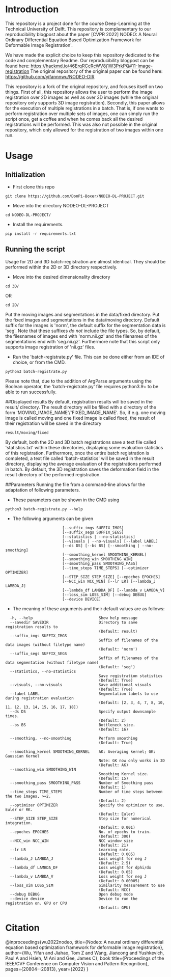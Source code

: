 # Introduction
This repository is a project done for the course Deep-Learning at the Technical University of Delft. This repository is complementary to our reproducibility blogpost about the paper 
[CVPR 2022] NODEO: A Neural Ordinary Differential Equation Based Optimization Framework for Deformable Image Registration'.

We have made the explicit choice to keep this repository dedicated to the code and complementary Readme. Our reproducibility blogpost can be found here:
https://hackmd.io/46ErqRCcRcWV8j1W3PrkPQ#11-Image-registration
The original repository of the original paper can be found here:
https://github.com/yifannnwu/NODEO-DIR

This repository is a fork of the original repository, and focuses itself on two things.
First of all, this repository allows the user to perform the image registration over 2D images as well as over 3D images (while the original repository only supports 3D image registration).
Secondly, this paper allows for the execution of multiple registrations in a batch. That is, if one wants to perform registration over multiple sets of images, one can simply run the script once, get a coffee and when he comes back all the desired registrations will be performed. This was also not possible in the original repository, which only allowed for the registration of two images within one run. 

# Usage
## Initialization 
* First clone this repo
```
git clone https://github.com/DonPi-Boxer/NODEO-DL-PROJECT.git
```
* Move into the directory NODEO-DL-PROJECT
```
cd NODEO-DL-PROJECT/
```

* Install the requirements. 
```
pip install -r requirements.txt
```
## Running the script
Usage for 2D and 3D batch-registration are almost identical. They should be performed within the 2D or 3D directory respectively.
* Move into the desired dimensionality directory
```
cd 3D/
```
OR

```
cd 2D/
```
Put the moving images and segmentations in the data/fixed directory.
Put the fixed images and segmentations in the data/moving directory.
Default suffix for the images is 'norm', the default suffix for the segmentation data is 'seg'.
Note that these suffixes *do not* include the file types. 
So, by default, the filesnames of images end with 'norm.nii.gz' and the filenames of the segmentations end with 'seg.nii.gz'.
Furthermore note that this script only supports image registration of 'nii.gz' files.

* Run the 'batch-registrate.py' file. 
  This can be done either from an IDE of choice, or from the CMD.

```
python3 batch-registrate.py 
```
Please note that, due to the addition of ArgParse arguments using the Boolean operator, the 'batch-registrate.py' file requires python3.9+ to be able to run successfully.

##Displayed results
By default, registration results will be saved in the result/ directory. 
The result directory will be filled with a directory of the form 'MOVING_IMAGE_NAME'/'FIXED_IMAGE_NAME'.
So, if e.g. one moving image is called moving and one fixed image is called fixed, the result of their registration will be saved in the directory
```
result/moving/fixed
```
By default, both the 2D and 3D batch registrations save a text file called 'statistics.txt' within these directories, displaying some evaluation statistics of this registration. Furthermore, once the entire batch registration is completed, a text file called 'batch-statistics' will be saved in the result directory, displaying the average evaluation of the registrations performed in batch.
By default, the 3D registration saves the deformation field in the result directory of the performed registration.

##Parameters 
Running the file from a command-line allows for the adaptation of following parameters. 

* These parameters can be shown in the CMD using 
 ```
 python3 batch-registrate.py --help
```
 * The following arguments can be given 

  ```                      [-h] [--savedir SAVEDIR]
                           [--suffix_imgs SUFFIX_IMGS]
                           [--suffix_segs SUFFIX_SEGS]
                           [--statistics | --no-statistics]
                           [--visuals | --no-visuals] [--label LABEL]
                           [--ds DS] [--bs BS] [--smoothing | --no-smoothing]
                           [--smoothing_kernel SMOOTHING_KERNEL]
                           [--smoothing_win SMOOTHING_WIN]
                           [--smoothing_pass SMOOTHING_PASS]
                           [--time_steps TIME_STEPS] [--optimizer OPTIMIZER]
                           [--STEP_SIZE STEP_SIZE] [--epoches EPOCHES]
                           [--NCC_win NCC_WIN] [--lr LR] [--lambda_J LAMBDA_J]
                           [--lambda_df LAMBDA_DF] [--lambda_v LAMBDA_V]
                           [--loss_sim LOSS_SIM] [--debug DEBUG]
                           [--device DEVICE]
```

* The meaning of these arguments and their default values are as follows:
```
  -h, --help                             Show help message
  --savedir SAVEDIR                      Directory to save registration results to
                                         (Default: result)
  --suffix_imgs SUFFIX_IMGS
                                         Suffix of filenames of the data images (without filetype name)
                                         (Default: 'norm')
  --suffix_segs SUFFIX_SEGS
                                         Suffix of filenames of the data segmentation (without filetype name)  
                                         (Default: 'seg')
  --statistics, --no-statistics
                                         Save registration statistics 
                                         (Default: True)
  --visuals, --no-visuals                Save additional visuals 
                                         (Default: True)
  --label LABEL                          Segmentation labels to use during registration evaluation
                                         (Default: [2, 3, 4, 7, 8, 10, 11, 12, 13, 14, 15, 16, 17, 18])
  --ds DS                                Specify output downsample times. 
                                         (Default: 2)
  --bs BS                                Bottleneck size. 
                                         (Default: 16)
                            
  --smoothing, --no-smoothing            Perform smoothing 
                                         (Default: True)
                            
  --smoothing_kernel SMOOTHING_KERNEL    AK: Averaging kernel; GK: Gaussian Kernel  
                                         Note: GK now only works in 3D
                                         (Default: AK) 
  --smoothing_win SMOOTHING_WIN
                                         Smoothing Kernel size. 
                                         (Default: 15)
  --smoothing_pass SMOOTHING_PASS        Number of Smoothing pass 
                                         (Default: 1)
  --time_steps TIME_STEPS                Number of time steps between the two images, >=2. 
                                         (Default: 2)
  --optimizer OPTIMIZER                  Specify the optimizer to use. Euler or RK. 
                                         (Default: Euler)
  --STEP_SIZE STEP_SIZE                  Step size for numerical integration.
                                         (Default: 0.001)
  --epoches EPOCHES                      No. of epochs to train. 
                                         (Default: 300)
  --NCC_win NCC_WIN                      NCC window size 
                                         (Default: 21)
  --lr LR                                Learning rate. 
                                         (Default: 0.005)
  --lambda_J LAMBDA_J                    Loss weight for neg J 
                                         (Default: 2.5)
  --lambda_df LAMBDA_DF                  Loss weight for dphi/dx 
                                         (Default: 0.05)
  --lambda_v LAMBDA_V                    Loss weight for neg J 
                                         (Default: 0.00005)
  --loss_sim LOSS_SIM                    Similarity measurement to use 
                                         (Default: NCC)
  --debug DEBUG                          Open debug mode
  --device device                        Device to run the registration on. GPU or CPU 
                                         (Default: GPU)
  ```

# Citation
@inproceedings{wu2022nodeo,
  title={Nodeo: A neural ordinary differential equation based optimization framework for deformable image registration},
  author={Wu, Yifan and Jiahao, Tom Z and Wang, Jiancong and Yushkevich, Paul A and Hsieh, M Ani and Gee, James C},
  book title={Proceedings of the IEEE/CVF Conference on Computer Vision and Pattern Recognition},
  pages={20804--20813},
  year={2022}
}


